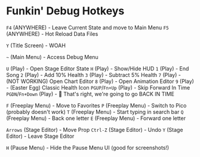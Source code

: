 # Funkin' Debug Hotkeys

`F4` (ANYWHERE) - Leave Current State and move to Main Menu
`F5` (ANYWHERE) - Hot Reload Data Files

`Y` (Title Screen) - WOAH

`~` (Main Menu) - Access Debug Menu

`U` (Play) - Open Stage Editor State
`H` (Play) - Show/Hide HUD
`1` (Play) - End Song
`2` (Play) - Add 10% Health
`3` (Play) - Subtract 5% Health
`7` (Play) - (NOT WORKING) Open Chart Editor
`8` (Play) - Open Animation Editor
`9` (Play) - (Easter Egg) Classic Health Icon
`PGUP`/`Fn+Up` (Play) - Skip Forward In Time
`PGDN`/`Fn+Down` (Play) - 🦃 That's right, we're going to go BACK IN TIME

`F` (Freeplay Menu) - Move to Favorites
`P` (Freeplay Menu) - Switch to Pico (probably doesn't work)
`T` (Freeplay Menu) - Start typing in search bar
`Q` (Freeplay Menu) - Back one letter
`E` (Freeplay Menu) - Forward one letter

`Arrows` (Stage Editor) - Move Prop
`Ctrl-Z` (Stage Editor) - Undo
`Y` (Stage Editor) - Leave Stage Editor

`H` (Pause Menu) - Hide the Pause Menu UI (good for screenshots!)
